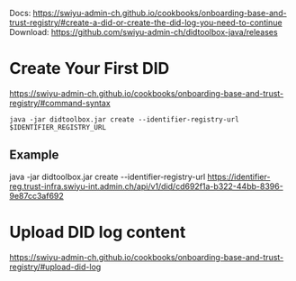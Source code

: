 
Docs: https://swiyu-admin-ch.github.io/cookbooks/onboarding-base-and-trust-registry/#create-a-did-or-create-the-did-log-you-need-to-continue
Download: https://github.com/swiyu-admin-ch/didtoolbox-java/releases

# Create Your First DID

https://swiyu-admin-ch.github.io/cookbooks/onboarding-base-and-trust-registry/#command-syntax

```
java -jar didtoolbox.jar create --identifier-registry-url $IDENTIFIER_REGISTRY_URL
```

## Example
java -jar didtoolbox.jar create --identifier-registry-url https://identifier-reg.trust-infra.swiyu-int.admin.ch/api/v1/did/cd692f1a-b322-44bb-8396-9e87cc3af692


# Upload DID log content

https://swiyu-admin-ch.github.io/cookbooks/onboarding-base-and-trust-registry/#upload-did-log